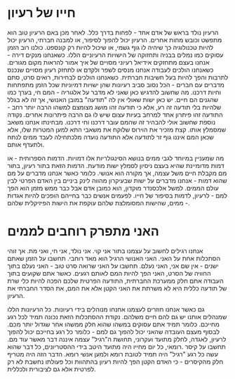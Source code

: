 חייו של רעיון
===== 

הרעיון נולד בראש של אדם אחד - לפחות בדרך כלל. לאחר מכן באם הרעיון טוב הוא מתפשט וכובש מחות אחרים. הרעיון יכול להפוך לסיפור, או למבנה חברתי, הרעיון יכול להיות טכנולוגיה כך שיהיה לו גוף גשמי, או שיכול להיות רק קונספט. כולנו רוב הזמן עסוקים כמו נמלים בבניה ותחזוקה של הישויות הרעיוניים הללו. כשאנחנו מנקים דירה - אנחנו בעצם מתחזקים אידיאל רעיוני מסויים של איך אמור להראות מקום מגורים. כשאנחנו הולכים לעבודה אנחנו מנסים לשפר ולקדם או לתחזק רעיון מסויים שנכנס לתרבות והפך להיות בעל חשיבות חברתית. כשאנחנו הולכים לבחירות, רואים סרט, סתם מדברים עם חברים - הכל נסוב סביב רעיונות שהן ישויות דמיוניות שכל הזמן מתפתחות וחיות דרכנו. מה שחשוב להדגיש כאן שאני לא מדבר על אלגוריה - המם חי, בערך כמו שהגנים הם חיים. יש כאן ישות שאולי אין לה "תודעה" במובן האנושי, אך זה לא בגלל שלהיות בלי תודעה זה רע, אלא כי תודעה זהו מושג מצומצם למשהו הרבה יותר רחב - התודעה זהו פיתרון אחד למרחב בעיות עצום שיש לו גם הרבה פיתרונות אחרים. נקודה נוספת שחשוב אולי להבהיר זה שהמם עובר דרכנו וחי דרכנו. מבחינתו אנחנו משאב שמסמלץ אותו. קצת מזכיר את הוירוס שלוקח את משאבי התא למען המטרות שלו, אלא שכאן המם איננו גוף זר לתודעה אלא התודעה נועדה מלכתחילה לעבד ממים לנתח ולתעדף אותם. 

מה שמעניין במיוחד לגבי ממים בנושא הסינגולריות אלו דמויות. הדמות הספרותית - או דמות מדומיינת שהיא בעצם ניסיון לסמלץ ישות מודעת. הדמות הזאת בתור רעיון, בתור מם מקבלת חיים משל עצמה, אך מקורה הוא אנושי. כלומר כאשר אנחנו מדברים על מם שהוא דמות - אנחנו מדברים על ישות שבעיקרון מהווה לינק ביניים בין האדם הפרטי לבין עולם הממים. למשל אלכסנדר מוקדון, הוא כמובן אדם אבל כבר ממש מזמן הוא הפך למם - לרעיון, לדמות בסיפור של חייו. לפעמים אנשים כבר בחייהם הופכים להיות אגדות - ממים, שהישות המסומלצת שלהם עוקפת את הישות הפיזיקלית שלהם. 

האני מתפרק רוחבים לממים
======

אנחנו רגילים לחשוב על עצמנו בתור אני קוי. אני נולד, אני חי, ואני מת. אך זוהי הסתכלות אחת על האני. האני האנושי הרגיל הוא מאד רוחבי. תחשבו על הזמן שאתם ישנים - אין שם אני, האני נעלם. תחשבו על האני שרואה סרט טוב - האני נעלם בתוך החוויה של הסרט, האני הפך להיות המם לאותם רגעים. כאשר אתם שקועים בתוך העבודה אתם חלק ממערכת החברתית, התודעה הפרטית שלכם הפכה להיות כלי שרת של תודעה כללית היא לא משרתת את האני הקטן אלא את המם, את הסדר החברתי את הרעיון. 

גם כאשר אנחנו חוזרים לעצמנו אחנחו מנוהלים בידי רעיונות. כל הרעיונות הללו שמנהלים אותנו יש גם להם חיים משלהם. נקודת ההסתכלות הזאת נכונה תמיד לכל רגע מחייכם. כלומר תמיד אתם עסוקים במשהו שהוא חלק ממשהו אחר שגדול יותר מכם. לבסוף מעצם העובדה שהאני יכול להפוך גם למם - כלומר כל רגע בחייכם יכול להפוך לרעיון, לאגדה, לחלק מתועד ועקרוני, תחושת ה"רגיל" עצמה איננה דבר מאשר עוד מם. תחשבו על קיסר .רומאי, כל יום מחייו היה מתועד היטב בידי ההסטריונים, כל דבר שהוא עשה כל רגע "רגיל" היה תמיד לטובת רומא ולמען אנשי רומא. הדבר הזה היה מטריף חלק מהקיסרים - כי האדם הקטן הפך להיות רעיון בהתהוות וכל פעולתו נחשבת לא רק לפרטית אלא גם לציבורית ולכללית. 


